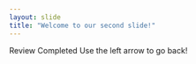 ```yaml
---
layout: slide
title: "Welcome to our second slide!"
---
```

Review Completed
Use the left arrow to go back!
